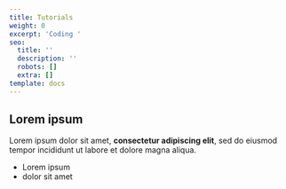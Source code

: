 ```yaml
---
title: Tutorials
weight: 0
excerpt: 'Coding '
seo:
  title: ''
  description: ''
  robots: []
  extra: []
template: docs
---
```


## Lorem ipsum

Lorem ipsum dolor sit amet, **consectetur adipiscing elit**, sed do eiusmod tempor incididunt ut labore et dolore magna aliqua.

-   Lorem ipsum
-   dolor sit amet
